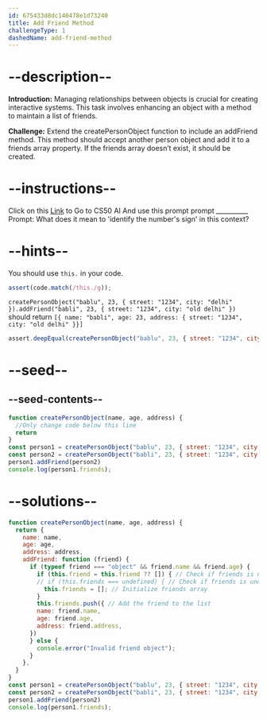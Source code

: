 ```yaml
---
id: 675433d8dc140478e1d73240
title: Add Friend Method
challengeType: 1
dashedName: add-friend-method
---
```


# --description--

**Introduction:**
Managing relationships between objects is crucial for creating interactive systems. This task involves enhancing an object with a method to maintain a list of friends.
<br>

**Challenge:**
Extend the createPersonObject function to include an addFriend method. This method should accept another person object and add it to a friends array property. If the friends array doesn’t exist, it should be created.

# --instructions--

Click on this <a href = "https://cs50.ai/chat">Link</a>  to Go to CS50 AI 
And use this prompt prompt __________
Prompt: What does it mean to 'identify the number's sign' in this context?

# --hints--

You should use `this.`  in your code.

```js
assert(code.match(/this./g));
```

`createPersonObject("bablu", 23, { street: "1234", city: "delhi" }).addFriend("babli", 23, { street: "1234", city: "old delhi" })` should return `[{ name: "babli", age: 23, address: { street: "1234", city: "old delhi" }}]`

```js
assert.deepEqual(createPersonObject("bablu", 23, { street: "1234", city: "delhi" }).addFriend("babli", 23, { street: "1234", city: "old delhi" }),[{ name: "babli", age: 23, address: { street: "1234", city: "old delhi" }}])
```

# --seed--
## --seed-contents--

```js
function createPersonObject(name, age, address) {
  //Only change code below this line
  return
}
const person1 = createPersonObject("bablu", 23, { street: "1234", city: "delhi" }); // Change this line
const person2 = createPersonObject("babli", 23, { street: "1234", city: "old delhi" }) // Change this line
person1.addFriend(person2)
console.log(person1.friends);
```

# --solutions--

```js
function createPersonObject(name, age, address) {
  return {
    name: name,
    age: age,
    address: address,
    addFriend: function (friend) {
      if (typeof friend === "object" && friend.name && friend.age) {
        if (this.friend = this.friend ?? []) { // Check if friends is null or undefined and assign default value []
        // if (this.friends === undefined) { // Check if friends is undefined
          this.friends = []; // Initialize friends array
        }
        this.friends.push({ // Add the friend to the list
        name: friend.name,
        age: friend.age,
        address: friend.address,
      })
      } else {
        console.error("Invalid friend object");
      }
    },
  }
}
const person1 = createPersonObject("bablu", 23, { street: "1234", city: "delhi" }); // Change this line
const person2 = createPersonObject("babli", 23, { street: "1234", city: "old delhi" }) // Change this line
person1.addFriend(person2)
console.log(person1.friends);
```
